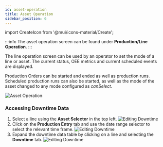 ```yaml
---
id: asset-operation
title: Asset Operation
sidebar_position: 6
---
```

import CreateIcon from '@mui/icons-material/Create';

:::info
The asset operation screen can be found under **Production/Line Operation**.
:::

The line operation screen can be used by an operator to set the mode of a line or asset. The current status, OEE metrics and current scheduled events are displayed.

Production Orders can be started and ended as well as production runs. Scheduled production runs can also be started, as well as the mode of the asset changed to any mode configured as *canSelect*.

![Asset Operation](/img/line-operation.png)

### Accessing Downtime Data
1. Select a line using the **Asset Selector** in the top left.
   ![Editing Downtime](/img/36.png)
2. Click on the <CreateIcon fontSize="small" /> **Production Entry** tab and use the date range selector to select the relevant time frame.
   ![Editing Downtime](/img/37.png)
3. Expand the downtime data table by clicking on a line and selecting the **Downtime** tab.
   ![Editing Downtime](/img/38.png)
